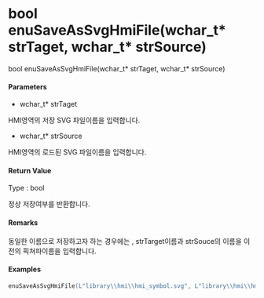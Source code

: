 # bool enuSaveAsSvgHmiFile\(wchar\_t\* strTaget, wchar\_t\* strSource\)

bool enuSaveAsSvgHmiFile\(wchar\_t\* strTaget, wchar\_t\* strSource\)

#### Parameters

* wchar\_t\* strTaget

HMI영역의 저장 SVG 파일이름을 입력합니다.

* wchar\_t\* strSource

HMI영역의 로드된 SVG 파일이름을 입력합니다.

#### Return Value

Type : bool

정상 저장여부를 반환합니다.

#### Remarks

동일한 이름으로 저장하고자 하는 경우에는 , strTarget이름과 strSouce의 이름을 이전의 픽쳐파이름을 입력합니다.

#### Examples

```cpp
enuSaveAsSvgHmiFile(L"library\\hmi\\hmi_symbol.svg", L"library\\hmi\\hmi_symbol.svg");
```



